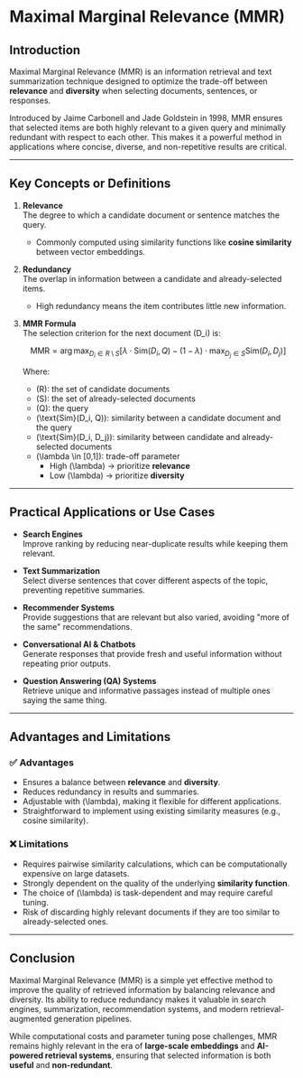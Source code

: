 # Maximal Marginal Relevance (MMR)

## Introduction
Maximal Marginal Relevance (MMR) is an information retrieval and text summarization technique designed to optimize the trade-off between **relevance** and **diversity** when selecting documents, sentences, or responses.  

Introduced by Jaime Carbonell and Jade Goldstein in 1998, MMR ensures that selected items are both highly relevant to a given query and minimally redundant with respect to each other. This makes it a powerful method in applications where concise, diverse, and non-repetitive results are critical.

---

## Key Concepts or Definitions

1. **Relevance**  
   The degree to which a candidate document or sentence matches the query.  
   - Commonly computed using similarity functions like **cosine similarity** between vector embeddings.  

2. **Redundancy**  
   The overlap in information between a candidate and already-selected items.  
   - High redundancy means the item contributes little new information.  

3. **MMR Formula**  
   The selection criterion for the next document \(D_i\) is:

   $$
   \text{MMR} = \arg\max_{D_i \in R \setminus S} 
   \Big[ \lambda \cdot \text{Sim}(D_i, Q) - (1 - \lambda) \cdot \max_{D_j \in S} \text{Sim}(D_i, D_j) \Big]
   $$

   Where:  
   - \(R\): the set of candidate documents  
   - \(S\): the set of already-selected documents  
   - \(Q\): the query  
   - \(\text{Sim}(D_i, Q)\): similarity between a candidate document and the query  
   - \(\text{Sim}(D_i, D_j)\): similarity between candidate and already-selected documents  
   - \(\lambda \in [0,1]\): trade-off parameter  
     - High \(\lambda\) → prioritize **relevance**  
     - Low \(\lambda\) → prioritize **diversity**

---

## Practical Applications or Use Cases

- **Search Engines**  
  Improve ranking by reducing near-duplicate results while keeping them relevant.  

- **Text Summarization**  
  Select diverse sentences that cover different aspects of the topic, preventing repetitive summaries.  

- **Recommender Systems**  
  Provide suggestions that are relevant but also varied, avoiding "more of the same" recommendations.  

- **Conversational AI & Chatbots**  
  Generate responses that provide fresh and useful information without repeating prior outputs.  

- **Question Answering (QA) Systems**  
  Retrieve unique and informative passages instead of multiple ones saying the same thing.  

---

## Advantages and Limitations

### ✅ Advantages
- Ensures a balance between **relevance** and **diversity**.  
- Reduces redundancy in results and summaries.  
- Adjustable with \(\lambda\), making it flexible for different applications.  
- Straightforward to implement using existing similarity measures (e.g., cosine similarity).  

### ❌ Limitations
- Requires pairwise similarity calculations, which can be computationally expensive on large datasets.  
- Strongly dependent on the quality of the underlying **similarity function**.  
- The choice of \(\lambda\) is task-dependent and may require careful tuning.  
- Risk of discarding highly relevant documents if they are too similar to already-selected ones.  

---

## Conclusion
Maximal Marginal Relevance (MMR) is a simple yet effective method to improve the quality of retrieved information by balancing relevance and diversity. Its ability to reduce redundancy makes it valuable in search engines, summarization, recommendation systems, and modern retrieval-augmented generation pipelines.  

While computational costs and parameter tuning pose challenges, MMR remains highly relevant in the era of **large-scale embeddings** and **AI-powered retrieval systems**, ensuring that selected information is both **useful** and **non-redundant**.

